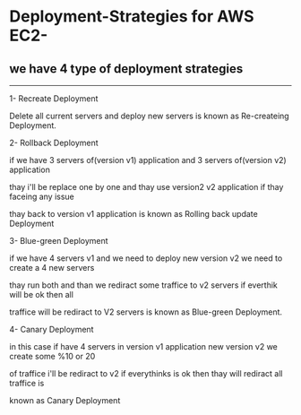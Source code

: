 # Deployment-Strategies for AWS EC2-

## we have 4 type of deployment strategies

----------------------------------------------------------------------

1- Recreate Deployment 

Delete all current servers and deploy new servers is known as Re-createing Deployment.

2- Rollback Deployment

if we have 3 servers of(version v1) application and 3 servers of(version v2) application        
        
thay i'll be replace one by one and thay use version2 v2 application if thay faceing any issue  

thay back to version v1 application is known as Rolling back update Deployment 
   
3- Blue-green Deployment

if we have 4 servers v1 and we need to deploy new version v2 we need to create a 4 new servers   

thay run both and than we rediract some traffice to v2 servers if everthik will be ok then all 

traffice will be rediract to V2 servers is known as Blue-green Deployment.

4- Canary Deployment   
   
in this case if have 4 servers in version v1 application new version v2 we create some %10 or 20 

of traffice i'll be rediract to v2 if everythinks is ok then thay will rediract all traffice is 

known as Canary Deployment
